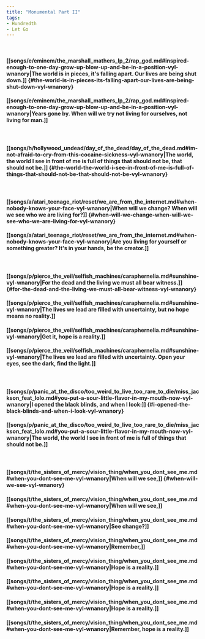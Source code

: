 ```yaml
---
title: "Monumental Part II"
tags:
- Hundredth
- Let Go
---
```

&nbsp;
#### [[songs/e/eminem/the_marshall_mathers_lp_2/rap_god.md#inspired-enough-to-one-day-grow-up-blow-up-and-be-in-a-position-vyl-wnanory|The world is in pieces, it's falling apart. Our lives are being shut down.]] {#the-world-is-in-pieces-its-falling-apart-our-lives-are-being-shut-down-vyl-wnanory}
#### [[songs/e/eminem/the_marshall_mathers_lp_2/rap_god.md#inspired-enough-to-one-day-grow-up-blow-up-and-be-in-a-position-vyl-wnanory|Years gone by. When will we try not living for ourselves, not living for man.]]
&nbsp;
#### [[songs/h/hollywood_undead/day_of_the_dead/day_of_the_dead.md#im-not-afraid-to-cry-from-this-cocaine-sickness-vyl-wnanory|The world, the world I see in front of me is full of things that should not be, that should not be.]] {#the-world-the-world-i-see-in-front-of-me-is-full-of-things-that-should-not-be-that-should-not-be-vyl-wnanory}
&nbsp;
#### [[songs/a/atari_teenage_riot/reset/we_are_from_the_internet.md#when-nobody-knows-your-face-vyl-wnanory|When will we change? When will we see who we are living for?]] {#when-will-we-change-when-will-we-see-who-we-are-living-for-vyl-wnanory}
#### [[songs/a/atari_teenage_riot/reset/we_are_from_the_internet.md#when-nobody-knows-your-face-vyl-wnanory|Are you living for yourself or something greater? It's in your hands, be the creator.]]
&nbsp;
#### [[songs/p/pierce_the_veil/selfish_machines/caraphernelia.md#sunshine-vyl-wnanory|For the dead and the living we must all bear witness.]] {#for-the-dead-and-the-living-we-must-all-bear-witness-vyl-wnanory}
#### [[songs/p/pierce_the_veil/selfish_machines/caraphernelia.md#sunshine-vyl-wnanory|The lives we lead are filled with uncertainty, but no hope means no reality.]]
#### [[songs/p/pierce_the_veil/selfish_machines/caraphernelia.md#sunshine-vyl-wnanory|Get it, hope is a reality.]]
#### [[songs/p/pierce_the_veil/selfish_machines/caraphernelia.md#sunshine-vyl-wnanory|The lives we lead are filled with uncertainty. Open your eyes, see the dark, find the light.]]
&nbsp;
#### [[songs/p/panic_at_the_disco/too_weird_to_live_too_rare_to_die/miss_jackson_feat_lolo.md#you-put-a-sour-little-flavor-in-my-mouth-now-vyl-wnanory|I opened the black blinds, and when I look:]] {#i-opened-the-black-blinds-and-when-i-look-vyl-wnanory}
#### [[songs/p/panic_at_the_disco/too_weird_to_live_too_rare_to_die/miss_jackson_feat_lolo.md#you-put-a-sour-little-flavor-in-my-mouth-now-vyl-wnanory|The world, the world I see in front of me is full of things that should not be.]]
&nbsp;
#### [[songs/t/the_sisters_of_mercy/vision_thing/when_you_dont_see_me.md#when-you-dont-see-me-vyl-wnanory|When will we see,]] {#when-will-we-see-vyl-wnanory}
#### [[songs/t/the_sisters_of_mercy/vision_thing/when_you_dont_see_me.md#when-you-dont-see-me-vyl-wnanory|When will we see,]]
#### [[songs/t/the_sisters_of_mercy/vision_thing/when_you_dont_see_me.md#when-you-dont-see-me-vyl-wnanory|See change?]]
#### [[songs/t/the_sisters_of_mercy/vision_thing/when_you_dont_see_me.md#when-you-dont-see-me-vyl-wnanory|Remember,]]
#### [[songs/t/the_sisters_of_mercy/vision_thing/when_you_dont_see_me.md#when-you-dont-see-me-vyl-wnanory|Hope is a reality.]]
#### [[songs/t/the_sisters_of_mercy/vision_thing/when_you_dont_see_me.md#when-you-dont-see-me-vyl-wnanory|Hope is a reality.]]
#### [[songs/t/the_sisters_of_mercy/vision_thing/when_you_dont_see_me.md#when-you-dont-see-me-vyl-wnanory|Hope is a reality.]]
#### [[songs/t/the_sisters_of_mercy/vision_thing/when_you_dont_see_me.md#when-you-dont-see-me-vyl-wnanory|Remember, hope is a reality.]]
